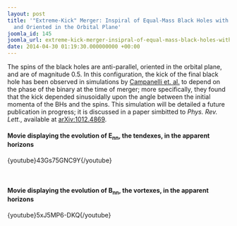 ```yaml
---
layout: post
title: '"Extreme-Kick" Merger: Inspiral of Equal-Mass Black Holes with Spins Anti-parallel
  and Oriented in the Orbital Plane'
joomla_id: 145
joomla_url: extreme-kick-merger-insipral-of-equal-mass-black-holes-with-spins-anti-parallel-and-oriented-in-the-orbital-plane
date: 2014-04-30 01:19:30.000000000 +00:00
---
```

<p>The spins of the black holes are anti-parallel, oriented in the orbital plane, and are of magnitude 0.5. In this configuration, the kick of the final black hole has been observed in simulations by <a href="http://arxiv.org/abs/grqc/0702133" target="_blank">Campanelli et. al.</a> to depend on the phase of the binary at the time of merger; more specifically, they found that the kick depended sinusoidally upon the angle between the initial momenta of the BHs and the spins. This simulation will be detailed a future publication in progress; it is discussed in a paper simbitted to <i>Phys. Rev. Lett.</i>, available at <a href="http://arxiv.org/abs/1012.4869" target="_blank">arXiv:1012.4869</a>.</p>
<h4>Movie displaying the evolution of E<sub>nn</sub>, the tendexes, in the apparent horizons</h4>
<p>{youtube}43Gs75GNC9Y{/youtube}</p>
<p>&nbsp;</p>
<h4>Movie displaying the evolution of B<sub>nn</sub>, the vortexes, in the apparent horizons</h4>
<p>{youtube}5xJ5MP6-DKQ{/youtube}</p>
